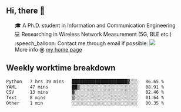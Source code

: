 <h2 > Hi, there 👋 </h3>

<div >
 <ul>
 🎓 A Ph.D. student in Information and Communication Engineering <br>
 💻 Researching in Wireless Network Measurement (5G, BLE etc.)<br>
 :speech_balloon: Contact me through email if possible: <a href="mailto:ethanjia@sjtu.edu.cn"><img src="https://img.shields.io/badge/-ethanjia@sjtu.edu.cn-c14438?style=plastic&logo=Gmail&logoColor=white&link=mailto:mailto:ethanjia@sjtu.edu.cn"></a> <br>
  More info @ <a href="https://haifengjia.github.io">my home page</a>
 </ul>
</div>

<h2 >
Weekly worktime breakdown
</h1>


<!--START_SECTION:waka-->

```txt
Python   7 hrs 39 mins   █████████████████████▓░░░   86.65 %
YAML     47 mins         ██▒░░░░░░░░░░░░░░░░░░░░░░   08.91 %
CSV      13 mins         ▓░░░░░░░░░░░░░░░░░░░░░░░░   02.46 %
Text     8 mins          ▒░░░░░░░░░░░░░░░░░░░░░░░░   01.64 %
Other    1 min           ░░░░░░░░░░░░░░░░░░░░░░░░░   00.35 %
```

<!--END_SECTION:waka-->


